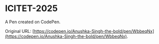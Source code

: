 # ICITET-2025

A Pen created on CodePen.

Original URL: [https://codepen.io/Anushka-Singh-the-bold/pen/WbbeqNx](https://codepen.io/Anushka-Singh-the-bold/pen/WbbeqNx).

